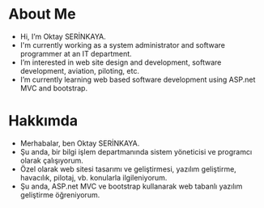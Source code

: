 # About Me
- Hi, I’m Oktay SERİNKAYA.
- I'm currently working as a system administrator and software programmer at an IT department.
- I’m interested in web site design and development, software development, aviation, piloting, etc.
- I’m currently learning web based software development using ASP.net MVC and bootstrap.

# Hakkımda
- Merhabalar, ben Oktay SERİNKAYA.
- Şu anda, bir bilgi işlem departmanında sistem yöneticisi ve programcı olarak çalışıyorum.
- Özel olarak web sitesi tasarımı ve geliştirmesi, yazılım geliştirme, havacılık, pilotaj, vb. konularla ilgileniyorum.
- Şu anda, ASP.net MVC ve bootstrap kullanarak web tabanlı yazılım geliştirme öğreniyorum.
